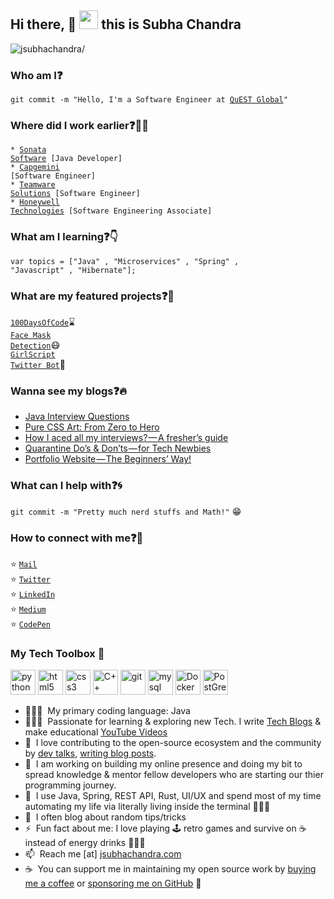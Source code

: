 ## Hi there, :eyes: <img src="https://raw.githubusercontent.com/iampavangandhi/iampavangandhi/master/gifs/Hi.gif" width="30px"> this is Subha Chandra
<p align="left"> <img src=https://komarev.com/ghpvc/?username=jsubhachandra alt=jsubhachandra/></p>

### Who am I:question: 
<code>git commit -m "Hello, I'm a Software Engineer at [QuEST Global](https://www.quest-global.com/)"</code>

### Where did I work earlier:question::man_technologist:
<code>* [Sonata Software](https://www.sonata-software.com/) [Java Developer]</code>  
<code>* [Capgemini](https://www.capgemini.com/in-en/) [Software Engineer]</code>      
<code>* [Teamware Solutions](https://www.teamwaresolutions.net) [Software Engineer]</code>    
<code>* [Honeywell Technologies](https://www.honeywell.com/en-us) [Software Engineering Associate]</code>      
  
### What am I learning:question::point_down:	
<code>var topics = ["Java" , "Microservices" , "Spring" , "Javascript" , "Hibernate"];</code>

### What are my featured projects:question::rocket:
<code>[100DaysOfCode](https://github.com/jsubhachandra/100DaysOfCode)</code>:hourglass:     
<code>[Face Mask Detection](https://github.com/jsubhachandra/Face-Mask-Detection)</code>:mask:  
<code>[GirlScript Twitter Bot](https://github.com/jsubhachandra/Girlscript-Twitter-Bot)</code>:robot:     

### Wanna see my blogs:question::fire:
<!-- BLOG-POST-LIST:START -->
- [Java Interview Questions](https://jsubhachandra.blogspot.com/)
- [Pure CSS Art: From Zero to Hero](https://medium.com/analytics-vidhya/pure-css-art-from-zero-to-hero-b15d11f96702?source=rss-5c8e98221095------2)
- [How I aced all my interviews? — A fresher’s guide](https://medium.com/coderbyte/how-i-aced-all-my-interviews-a-freshers-guide-b8a0b1b2694f?source=rss-5c8e98221095------2)
- [Quarantine Do’s & Don’ts — for Tech Newbies](https://medium.com/analytics-vidhya/quarantine-dos-don-ts-for-tech-newbies-737f56113ab0?source=rss-5c8e98221095------2)
- [Portfolio Website — The Beginners’ Way!](https://medium.com/analytics-vidhya/portfolio-website-the-beginners-way-d43be855217e?source=rss-5c8e98221095------2)
<!-- BLOG-POST-LIST:END -->

### What can I help with:question::cyclone:
<code>git commit -m "Pretty much nerd stuffs and Math!"</code> :grin:

### How to connect with me:question::email:
:star: <code>[Mail](mailto:jsubhachandra@gmail.com)</code>    
:star: <code>[Twitter](https://twitter.com/jsubhachandra)</code>  
:star: <code>[LinkedIn](https://www.linkedin.com/in/jsubhachandra)</code>  
:star: <code>[Medium](https://medium.com/@jsubhachandra)</code>  
:star: <code>[CodePen](https://codepen.io/jsubhachandra)</code>  

### My Tech Toolbox 🧰

<p align="left">
<img src="https://cdn3.iconfinder.com/data/icons/logos-and-brands-adobe/512/267_Python-512.png" alt="python" width="40" height="40"/> 
<img src="https://upload.wikimedia.org/wikipedia/commons/thumb/6/61/HTML5_logo_and_wordmark.svg/512px-HTML5_logo_and_wordmark.svg.png" alt="html5" height="40"/> 
<img src="https://upload.wikimedia.org/wikipedia/commons/thumb/d/d5/CSS3_logo_and_wordmark.svg/1200px-CSS3_logo_and_wordmark.svg.png" alt="css3" height="40"/> 
<img src="https://i.pinimg.com/originals/99/f8/87/99f887833c475448723d3c9ac16c179b.png" alt="C++" width="40" height="40"/> 
<img src="https://www.vectorlogo.zone/logos/git-scm/git-scm-icon.svg" alt="git" width="40" height="40"/> 
<img src="https://i.pinimg.com/originals/50/f1/58/50f1582a95bdac10f1c3fa295c8b947b.png" alt="mysql" width="40" height="40"/>
<img src="https://cdn3.iconfinder.com/data/icons/logos-and-brands-adobe/512/97_Docker-512.png" alt="Docker" width="40" height="40"/>
<img src="https://upload.wikimedia.org/wikipedia/commons/2/29/Postgresql_elephant.svg" alt="PostGreSQL" width="40" height="40"/>
</p>

- 👨🏻‍💻  &nbsp;My primary coding language: Java
- 👨🏻‍🔬  &nbsp;Passionate for learning & exploring new Tech. I write [Tech Blogs](https://jsubhachandra.netlify.com/) & make educational [YouTube Videos](https://www.youtube.com/c/jsubhachandra)
- 🤗  &nbsp;I love contributing to the open-source ecosystem and the community by [dev talks](https://dev.to/jsubhachandra), [writing blog posts](https://jsubhachadnra.netlify.app/).
- 🌱  &nbsp;I am working on building my online presence and doing my bit to spread knowledge & mentor fellow developers who are starting our thier programming journey.
- 💬  &nbsp;I use Java, Spring, REST API, Rust, UI/UX and spend most of my time automating my life via literally living inside the terminal 🤷🏻‍♂️
- 📝  &nbsp;I often blog about random tips/tricks 
- ⚡️  &nbsp;Fun fact about me: I love playing 🕹&nbsp;retro games and survive on ☕️ instead of energy drinks 🙇🏻‍♂️ &nbsp;
- 📫  &nbsp;Reach me [at] [jsubhachandra.com](https://www.jsubhachandra.netlify.app)
- ☕️ &nbsp;You can support me in maintaining my open source work by [buying me a coffee](https://www.buymeacoffee.com/jsubhachandra) or [sponsoring me on GitHub](https://github.com/sponsors/jsubhachandra)&nbsp;🤗 


